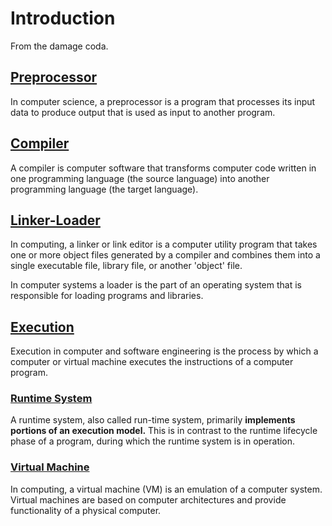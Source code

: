 # Introduction
From the damage coda.

## [Preprocessor](./preprocessor.md)
In computer science, a preprocessor is a program that processes its input data to produce output that is used as input to another program.

## [Compiler](./compiler.md)
A compiler is computer software that transforms computer code written in one programming language (the source language) into another programming language (the target language). 

## [Linker-Loader](./linker-loader.md)
In computing, a linker or link editor is a computer utility program that takes one or more object files generated by a compiler and combines them into a single executable file, library file, or another 'object' file.

In computer systems a loader is the part of an operating system that is responsible for loading programs and libraries.

## [Execution](./execution.md)
Execution in computer and software engineering is the process by which a computer or virtual machine executes the instructions of a computer program. 

### [Runtime System](./runtime-system.md)
A runtime system, also called run-time system, primarily __implements portions of an execution model.__ This is in contrast to the runtime lifecycle phase of a program, during which the runtime system is in operation. 

### [Virtual Machine](./virtual-machine.md)
In computing, a virtual machine (VM) is an emulation of a computer system. Virtual machines are based on computer architectures and provide functionality of a physical computer. 
